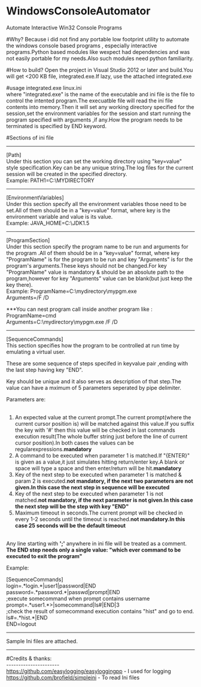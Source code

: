 # WindowsConsoleAutomator
Automate Interactive Win32 Console Programs 

#Why?
Because i did not find any portable low footprint utility to automate the windows console based programs , especially interactive programs.Python based modules like wexpect had dependencies and was not easily portable for my needs.Also such modules need python familiarity.

#How to build?
Open the project in Visual Studio 2012 or later and build.You will get <200 KB file, integrated.exe.If lazy, use the attached integrated.exe

#usage 
integrated.exe linux.ini<br>
where "integrated.exe" is the name of the executable and ini file is the file to control the intented program.The execuatble file will read the ini file contents into memory.Then it will set any working directory specified for the session,set the environment variables for the session and start running the program specified with arguments ,if any.How the program needs to be terminated is specified by END keyword.<br>
<p>
#Sections of ini file<br><hr>
[Path]<br>
Under this section you can set the working directory using  "key=value" style specification.Key can be any unique string.The log files for the current session will be created in the specified directory.<br>
Example:  PATH1=C:\MYDIRECTORY<br>

-------------------------------------------------------------------------------------------------
[EnvironmentVariables]<br>
Under this section specify all the environment variables those need to be set.All of them should be in a "key=value" format, where key is the environment variable and value is its value.<br>
Example: JAVA_HOME=C:\JDK1.5


---------------------------------------------------------------------------------------------------
[ProgramSection]<br>
Under this section specify the program name to be run and arguments for the program .All of them should be in a "key=value" format, where key "ProgramName" is for the program to be run and key "Arguments" is for the program's arguments.These keys should not be changed.For key "ProgramName" value is mandatory & should be an absolute path to the program,however for key "Arguments" value can be blank(but just keep the key there).<br>
Example: 
ProgramName=C:\mydirectory\mypgm.exe<br>
Arguments=/F /D<br>



***You can nest program call inside another program like :<br>
ProgramName=cmd<br>
Arguments=C:\mydirectory\mypgm.exe /F /D<br>


-------------------------------------------------------------------------------------------------
[SequenceCommands]<br>
This section specifies how the program to be controlled at run time by emulating a virtual user.

These are some sequence of steps specifed in keyvalue pair ,ending with the last step having key "END".<br>

Key should be unique and it also serves as  description of that step.The value can have a mximum of 5 parameters seperated by pipe delimiter.<br>

Parameters are:<br><br>
<ol>
<li>An expected value at the current prompt.The current prompt(where the current cursor position is) will be matched against this value.If you suffix the key with '#' then this value will be checked in last commands execution result(The whole buffer string just before the line of current cursor position).In both cases the values can be regularexpressions.<strong>mandatory</strong></li>
<li>A command to be executed when parameter 1 is matched.If "{ENTER}" is given as a value,it just simulates hitting return/enter key.A blank or space will type a space and then enter/return will be hit.<strong>mandatory</strong></li>
<li>Key of the next step to be executed when parameter 1 is matched & param 2 is executed.<strong>not mandatory, if the next two parameters are not given.In this case the next step in sequence will be executed</strong></li>
<li>Key of the next step to be executed when parameter 1 is not matched.<strong>not mandatory, if the next  parameter is not given.In this case the next step will be the step with key "END"</strong></li>
<li>Maximum timeout in seconds.The current prompt will be checked in every 1-2 seconds until the timeout is reached.<strong>not mandatory.In this case 25 seconds will be the default timeout</strong></li>
</ol>
<br>
Any line starting  with <strong>';'</strong> anywhere in ini file will be treated as a comment.<br>
<strong>The END step needs only a single value: "which ever command to be executed to exit the program"</strong><br>

Example: <br>

[SequenceCommands]<br>
login=.\*login.\*|user1|password|END<br>
password=.\*password.\*|passwd|prompt|END<br>
;execute somecommand when prompt contains username<br>
prompt=.\*user1.\*>|somecommand|ls#|END|3<br>
;check the result of somecommand execution contains "hist" and go to end.<br>
ls#=.\*hist.\*|END<br>
END=logout<br>


---------------------------------------------------------------------------------------------------




Sample Ini files are attached.<br>

---------------------------------------------------------------------------------------------------


#Credits & thanks:<br>
----------------------<br>
https://github.com/easylogging/easyloggingpp - I used for logging<br>
https://github.com/brofield/simpleini - To read Ini files<br>
